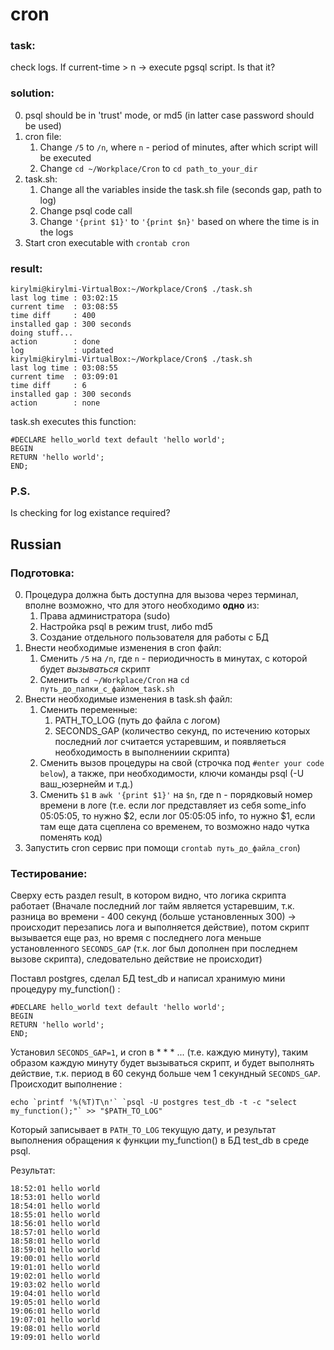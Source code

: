 # cron

### task:
check logs. If current-time > n -> execute pgsql script. Is that it? 

### solution:
0. psql should be in 'trust' mode, or md5 (in latter case password should be used)
1. cron file:
    1. Change `/5` to `/n`, where `n` - period of minutes, after which script will be executed
    2. Change `cd ~/Workplace/Cron` to `cd path_to_your_dir`
2. task.sh:
    1. Change all the variables inside the task.sh file (seconds gap, path to log)
    2. Change psql code call
    3. Change `'{print $1}'` to `'{print $n}'` based on where the time is in the logs
3. Start cron executable with `crontab cron`


### result:

```
kirylmi@kirylmi-VirtualBox:~/Workplace/Cron$ ./task.sh 
last log time : 03:02:15
current time  : 03:08:55
time diff     : 400
installed gap : 300 seconds
doing stuff...
action        : done
log           : updated
kirylmi@kirylmi-VirtualBox:~/Workplace/Cron$ ./task.sh 
last log time : 03:08:55
current time  : 03:09:01
time diff     : 6
installed gap : 300 seconds
action	      : none

```

task.sh executes this function:
```
#DECLARE hello_world text default 'hello world';
BEGIN 
RETURN 'hello world';
END;
```

### P.S.
Is checking for log existance required?


## Russian

### Подготовка:

0. Процедура должна быть доступна для вызова через терминал, вполне возможно, что для этого необходимо **одно** из:
    1. Права администратора (sudo)
    2. Настройка psql в режим trust, либо md5
    3. Создание отдельного пользователя для работы с БД
1. Внести необходимые изменения в cron файл:
    1. Сменить `/5` на `/n`, где `n` - периодичность в минутах, с которой будет *вызываться* скрипт
    2. Сменить `cd ~/Workplace/Cron` на `cd путь_до_папки_с_файлом_task.sh`
2. Внести необходимые изменения в task.sh файл:
    1. Сменить переменные:
        1. PATH_TO_LOG (путь до файла с логом)
        2. SECONDS_GAP (количество секунд, по истечению которых последний лог считается устаревшим, и появляеться необходимость в выполнениии  скрипта)
    2. Сменить вызов процедуры на свой (строчка под `#enter your code below`), а также, при необходимости, ключи команды psql (-U ваш_юзернейм и т.д.)
    3. Сменить `$1` в `awk '{print $1}'` на `$n`, где n - порядковый номер времени в логе (т.е. если лог представляет из себя some_info 05:05:05, то нужно $2, если лог 05:05:05 info, то нужно $1, если там еще дата сцеплена со временем, то возможно надо чутка поменять код)
3. Запустить cron сервис при помощи `crontab путь_до_файла_cron`)

### Тестирование:

Сверху есть раздел result, в котором видно, что логика скрипта работает (Вначале последний лог тайм является устаревшим, т.к. разница во времени - 400 секунд (больше установленных 300) -> происходит перезапись лога и выполняется действие), потом скрипт вызывается еще раз, но время с последнего лога меньше установленного `SECONDS_GAP` (т.к. лог был дополнен при последнем вызове скрипта), следовательно действие не происходит)

Поставл postgres, сделал БД test_db и написал хранимую мини процедуру my_function() :
```
#DECLARE hello_world text default 'hello world';
BEGIN 
RETURN 'hello world';
END;
```
Установил `SECONDS_GAP=1`, и cron в * * * ... (т.е. каждую минуту), таким образом каждую минуту будет вызываться скрипт, и будет выполнять действие, т.к. период в 60 секунд больше чем 1 секундный `SECONDS_GAP`. Происходит выполнение :
```
echo `printf '%(%T)T\n'` `psql -U postgres test_db -t -c "select my_function();"` >> "$PATH_TO_LOG"
```
Который записывает в `PATH_TO_LOG` текущую дату, и результат выполнения обращения к функции my_function() в БД test_db в среде psql.

Результат:
```
18:52:01 hello world
18:53:01 hello world
18:54:01 hello world
18:55:01 hello world
18:56:01 hello world
18:57:01 hello world
18:58:01 hello world
18:59:01 hello world
19:00:01 hello world
19:01:01 hello world
19:02:01 hello world
19:03:02 hello world
19:04:01 hello world
19:05:01 hello world
19:06:01 hello world
19:07:01 hello world
19:08:01 hello world
19:09:01 hello world
```








